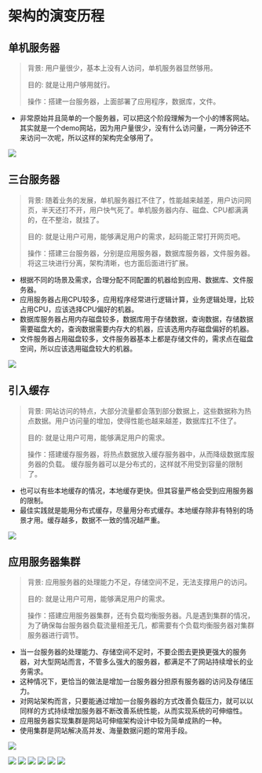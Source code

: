 # 架构的演变历程

## 单机服务器
> 背景: 用户量很少，基本上没有人访问，单机服务器显然够用。
>
> 目的: 就是让用户够用就行。
>
> 操作：搭建一台服务器，上面部署了应用程序，数据库，文件。

- 非常原始并且简单的一个服务器，可以把这个阶段理解为一个小的博客网站。其实就是一个demo网站，因为用户量很少，没有什么访问量，一两分钟还不来访问一次呢，所以这样的架构完全够用了。

![](/image/architecture-history-1.png)

## 三台服务器
> 背景: 随着业务的发展，单机服务器扛不住了，性能越来越差，用户访问网页，半天还打不开，用户快气死了。单机服务器内存、磁盘、CPU都满满的，在不整治，就挂了。
>
> 目的: 就是让用户可用，能够满足用户的需求，起码能正常打开网页吧。
>
> 操作：搭建三台服务器，分别是应用服务器，数据库服务器，文件服务器。将这三块进行分离，架构清晰，也方面后面进行扩展。

- 根据不同的场景及需求，合理分配不同配置的机器给到应用、数据库、文件服务器。
- 应用服务器占用CPU较多，应用程序经常进行逻辑计算，业务逻辑处理，比较占用CPU，应该选择CPU偏好的机器。
- 数据库服务器占用内存磁盘较多，数据库用于存储数据，查询数据，存储数据需要磁盘大的，查询数据需要内存大的机器，应该选用内存磁盘偏好的机器。
- 文件服务器占用磁盘较多，文件服务器基本上都是存储文件的，需求点在磁盘空间，所以应该选用磁盘较大的机器。

![](/image/architecture-history-2.png)


## 引入缓存
> 背景: 网站访问的特点，大部分流量都会落到部分数据上，这些数据称为热点数据。用户访问量的增加，使得性能也越来越差，数据库扛不住了。
>
> 目的: 就是让用户可用，能够满足用户的需求。
>
> 操作：搭建缓存服务器，将热点数据放入缓存服务器中，从而降级数据库服务器的负载。 缓存服务器可以是分布式的，这样就不用受到容量的限制了。

- 也可以有些本地缓存的情况，本地缓存更快。但其容量严格会受到应用服务器的限制。
- 最佳实践就是能用分布式缓存，尽量用分布式缓存。本地缓存除非有特别的场景才用。缓存越多，数据不一致的情况越严重。

![](/image/architecture-history-3.png)


## 应用服务器集群
> 背景: 应用服务器的处理能力不足，存储空间不足，无法支撑用户的访问。
>
> 目的: 就是让用户可用，能够满足用户的需求。
>
> 操作：搭建应用服务器集群，还有负载均衡服务器。凡是遇到集群的情况，为了确保每台服务器负载流量相差无几，都需要有个负载均衡服务器对集群服务器进行调节。

- 当一台服务器的处理能力、存储空间不足时，不要企图去更换更强大的服务器，对大型网站而言，不管多么强大的服务器，都满足不了网站持续增长的业务需求。
- 这种情况下，更恰当的做法是增加一台服务器分担原有服务器的访问及存储压力。
- 对网站架构而言，只要能通过增加一台服务器的方式改善负载压力，就可以以同样的方式持续增加服务器不断改善系统性能，从而实现系统的可伸缩性。
- 应用服务器实现集群是网站可伸缩架构设计中较为简单成熟的一种。
- 使用集群是网站解决高并发、海量数据问题的常用手段。

![](/image/architecture-history-4.png)



![](/image/architecture-history-5.png)
![](/image/architecture-history-6.png)
![](/image/architecture-history-7.png)
![](/image/architecture-history-8.png)
![](/image/architecture-history-9.png)
![](/image/architecture-history-10.png)
